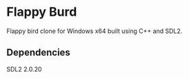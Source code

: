 # Flappy Burd

Flappy bird clone for Windows x64 built using C++ and SDL2.

## Dependencies

SDL2 2.0.20